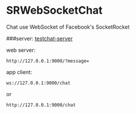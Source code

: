 # SRWebSocketChat
Chat use WebSocket of Facebook's SocketRocket


###server:
[testchat-server](https://github.com/facebook/SocketRocket#testchat-server)

web server: 

`http://127.0.0.1:9000/?message=`

app client:

`ws://127.0.0.1:9000/chat`	

or

`http://127.0.0.1:9000/chat`